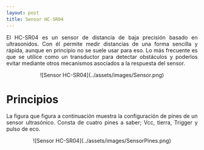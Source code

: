 ```yaml
---
layout: post
title: Sensor HC-SR04
---
```

<p style="text-align: justify;">El HC-SR04 es un sensor de distancia de baja precisión basado en ultrasonidos. Con él permite medir distancias de una forma sencilla y rápida, aunque en principio no se suele usar para eso. Lo más frecuente es que se utilice como un transductor para detectar obstáculos y poderlos evitar mediante otros mecanismos asociados a la respuesta del sensor.</p>

<p style="text-align: center;">
![Sensor HC-SR04](../assets/images/Sensor.png)
</p>

# Principios
<p style="text-align: justify;">
La figura que figura a continuación muestra la configuración de pines de un sensor ultrasónico. Consta de cuatro pines a saber; Vcc, tierra, Trigger y pulso de eco.
</p>

<p style="text-align: center;">
![Sensor HC-SR04](../assets/images/SensorPines.png)
</p>
